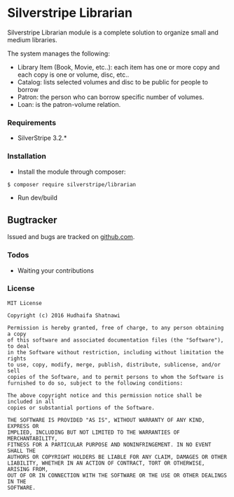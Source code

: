 # Silverstripe Librarian
Silverstripe Librarian module is a complete solution to organize small and medium libraries.

The system manages the following:

 - Library Item (Book, Movie, etc..): each item has one or more copy and each copy is one or volume, disc, etc..
 - Catalog: lists selected volumes and disc to be public for people to borrow
 - Patron: the person who can borrow specific number of volumes.
 - Loan: is the patron-volume relation.

### Requirements
 - SilverStripe 3.2.*

### Installation
- Install the module through composer:
```sh
$ composer require silverstripe/librarian
```
- Run dev/build

## Bugtracker ##
Issued and bugs are tracked on [github.com].

### Todos
 - Waiting your contributions
 
### License

    MIT License

    Copyright (c) 2016 Hudhaifa Shatnawi

    Permission is hereby granted, free of charge, to any person obtaining a copy
    of this software and associated documentation files (the "Software"), to deal
    in the Software without restriction, including without limitation the rights
    to use, copy, modify, merge, publish, distribute, sublicense, and/or sell
    copies of the Software, and to permit persons to whom the Software is
    furnished to do so, subject to the following conditions:

    The above copyright notice and this permission notice shall be included in all
    copies or substantial portions of the Software.

    THE SOFTWARE IS PROVIDED "AS IS", WITHOUT WARRANTY OF ANY KIND, EXPRESS OR
    IMPLIED, INCLUDING BUT NOT LIMITED TO THE WARRANTIES OF MERCHANTABILITY,
    FITNESS FOR A PARTICULAR PURPOSE AND NONINFRINGEMENT. IN NO EVENT SHALL THE
    AUTHORS OR COPYRIGHT HOLDERS BE LIABLE FOR ANY CLAIM, DAMAGES OR OTHER
    LIABILITY, WHETHER IN AN ACTION OF CONTRACT, TORT OR OTHERWISE, ARISING FROM,
    OUT OF OR IN CONNECTION WITH THE SOFTWARE OR THE USE OR OTHER DEALINGS IN THE
    SOFTWARE.


   [github.com]: <http://github.com/hudhaifas/silverstripe-librarian/issues>
